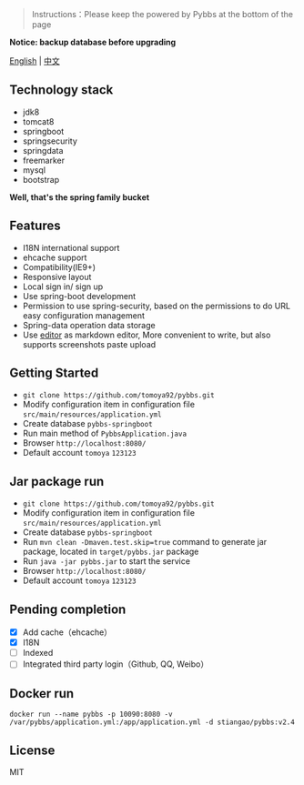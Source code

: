 > Instructions：Please keep the powered by Pybbs at the bottom of the page

**Notice: backup database before upgrading**

[English](https://github.com/tomoya92/pybbs) | [中文](https://github.com/tomoya92/pybbs/blob/master/README_zh_CN.md)

## Technology stack

- jdk8
- tomcat8
- springboot
- springsecurity
- springdata
- freemarker
- mysql
- bootstrap

**Well, that's the spring family bucket**

## Features

- I18N international support
- ehcache support
- Compatibility(IE9+)
- Responsive layout
- Local sign in/ sign up
- Use spring-boot development
- Permission to use spring-security, based on the permissions to do URL easy configuration management
- Spring-data operation data storage
- Use [editor](https://github.com/lepture/editor) as markdown editor, More convenient to write, but also supports screenshots paste upload

## Getting Started

- `git clone https://github.com/tomoya92/pybbs.git`
- Modify configuration item in configuration file `src/main/resources/application.yml`
- Create database `pybbs-springboot`
- Run main method of `PybbsApplication.java`
- Browser `http://localhost:8080/`
- Default account `tomoya` `123123`

## Jar package run

- `git clone https://github.com/tomoya92/pybbs.git`
- Modify configuration item in configuration file `src/main/resources/application.yml`
- Create database `pybbs-springboot`
- Run `mvn clean -Dmaven.test.skip=true` command to generate jar package, located in `target/pybbs.jar` package
- Run `java -jar pybbs.jar` to start the service
- Browser `http://localhost:8080/`
- Default account `tomoya` `123123`

## Pending completion

- [x] Add cache（ehcache）
- [x] I18N
- [ ] Indexed
- [ ] Integrated third party login（Github, QQ, Weibo）

## Docker run

```
docker run --name pybbs -p 10090:8080 -v /var/pybbs/application.yml:/app/application.yml -d stiangao/pybbs:v2.4
```

## License

MIT

